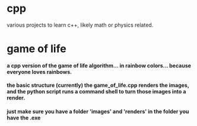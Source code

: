 # cpp
various projects to learn c++, likely math or physics related.


# game of life
#### a cpp version of the game of life algorithm... in rainbow colors... because everyone loves rainbows.
#### the basic structure (currently) the game_of_life.cpp renders the images, and the python script runs a command shell to turn those images into a render.
#### just make sure you have a folder 'images' and 'renders' in the folder you have the .exe